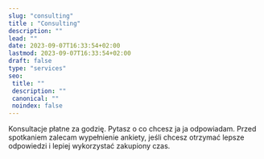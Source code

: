 ```yaml
---
slug: "consulting"
title : "Consulting"
description: ""
lead: ""
date: 2023-09-07T16:33:54+02:00
lastmod: 2023-09-07T16:33:54+02:00
draft: false
type: "services"
seo:
 title: ""
 description: ""
 canonical: ""
 noindex: false
---
```


Konsultacje płatne za godzię. Pytasz o co chcesz ja ja odpowiadam. Przed spotkaniem zalecam wypełnienie ankiety, jeśli chcesz otrzymać lepsze odpowiedzi i lepiej wykorzystać zakupiony czas.
